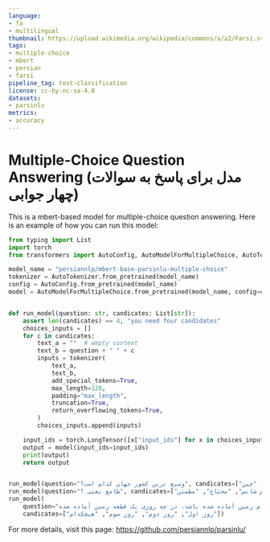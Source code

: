 ```yaml
---
language:
- fa
- multilingual
thumbnail: https://upload.wikimedia.org/wikipedia/commons/a/a2/Farsi.svg
tags:
- multiple-choice
- mbert
- persian
- farsi
pipeline_tag: text-classification
license: cc-by-nc-sa-4.0
datasets:
- parsinlu
metrics:
- accuracy
---
```


# Multiple-Choice Question Answering (مدل برای پاسخ به سوالات چهار جوابی)

This is a mbert-based model for multiple-choice question answering. 
Here is an example of how you can run this model: 

```python 
from typing import List
import torch
from transformers import AutoConfig, AutoModelForMultipleChoice, AutoTokenizer

model_name = "persiannlp/mbert-base-parsinlu-multiple-choice"
tokenizer = AutoTokenizer.from_pretrained(model_name)
config = AutoConfig.from_pretrained(model_name)
model = AutoModelForMultipleChoice.from_pretrained(model_name, config=config)


def run_model(question: str, candicates: List[str]):
    assert len(candicates) == 4, "you need four candidates"
    choices_inputs = []
    for c in candicates:
        text_a = ""  # empty context
        text_b = question + " " + c
        inputs = tokenizer(
            text_a,
            text_b,
            add_special_tokens=True,
            max_length=128,
            padding="max_length",
            truncation=True,
            return_overflowing_tokens=True,
        )
        choices_inputs.append(inputs)

    input_ids = torch.LongTensor([x["input_ids"] for x in choices_inputs])
    output = model(input_ids=input_ids)
    print(output)
    return output


run_model(question="وسیع ترین کشور جهان کدام است؟", candicates=["آمریکا", "کانادا", "روسیه", "چین"])
run_model(question="طامع یعنی ؟", candicates=["آزمند", "خوش شانس", "محتاج", "مطمئن"])
run_model(
    question="زمینی به ۳۱ قطعه متساوی مفروض شده است و هر روز مساحت آماده شده برای احداث، دو برابر مساحت روز قبل است.اگر پس از (۵ روز) تمام زمین آماده شده باشد، در چه روزی یک قطعه زمین آماده شده ",
    candicates=["روز اول", "روز دوم", "روز سوم", "هیچکدام"])
```


For more details, visit this page: https://github.com/persiannlp/parsinlu/ 
